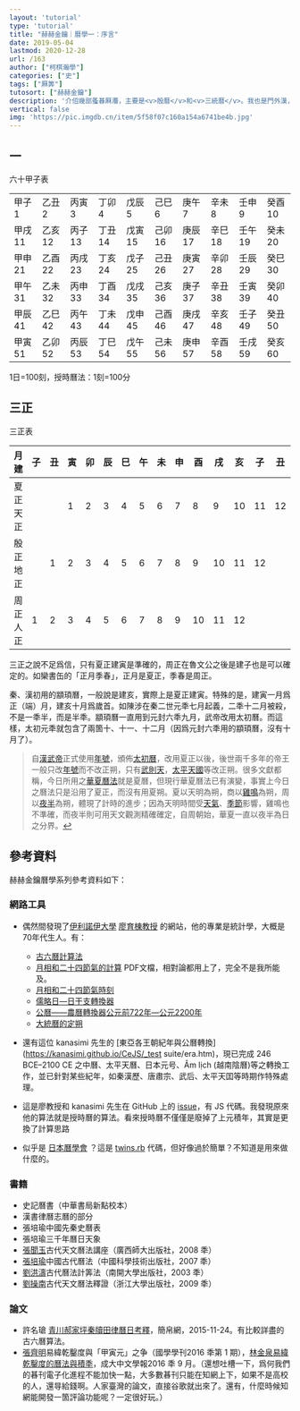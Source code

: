 ```yaml
---
layout: 'tutorial'
type: 'tutorial'
title: "赫赫金鑰｜曆學一：序言"
date: 2019-05-04
lastmod: 2020-12-28
url: /163
author: ["柯棋瀚學"]
categories: ["史"]
tags: ["厤筭"]
tutosort: ["赫赫金鑰"]
description: '介佋幾部蚤㫷厤灋，主要是<v>殷曆</v>和<v>三統曆</v>。我也是門外漢，敬請方家指正。'
vertical: false
img: 'https://pic.imgdb.cn/item/5f58f07c160a154a6741be4b.jpg'
---
```


## 一

六十甲子表

|        |        |        |        |        |        |        |        |        |        |
| ------ | ------ | ------ | ------ | ------ | ------ | ------ | ------ | ------ | ------ |
| 甲子1  | 乙丑2  | 丙寅3  | 丁卯4  | 戊辰5  | 己巳6  | 庚午7  | 辛未8  | 壬申9  | 癸酉10 |
| 甲戌11 | 乙亥12 | 丙子13 | 丁丑14 | 戊寅15 | 己卯16 | 庚辰17 | 辛巳18 | 壬午19 | 癸未20 |
| 甲申21 | 乙酉22 | 丙戌23 | 丁亥24 | 戊子25 | 己丑26 | 庚寅27 | 辛卯28 | 壬辰29 | 癸巳30 |
| 甲午31 | 乙未32 | 丙申33 | 丁酉34 | 戊戌35 | 己亥36 | 庚子37 | 辛丑38 | 壬寅39 | 癸卯40 |
| 甲辰41 | 乙巳42 | 丙午43 | 丁未44 | 戊申45 | 己酉46 | 庚戌47 | 辛亥48 | 壬子49 | 癸丑50 |
| 甲寅51 | 乙卯52 | 丙辰53 | 丁巳54 | 戊午55 | 己未56 | 庚申57 | 辛酉58 | 壬戌59 | 癸亥60 |

1日=100刻，<v>授時曆</v>法：1刻=100分

##  三正

三正表

| 月建     | 子   | 丑   | 寅   | 卯   | 辰   | 巳   | 午   | 未   | 申   | 酉   | 戌   | 亥   | 子   | 丑   |
| -------- | ---- | ---- | ---- | ---- | ---- | ---- | ---- | ---- | ---- | ---- | ---- | ---- | ---- | ---- |
| 夏正天正 |      |      | 1    | 2    | 3    | 4    | 5    | 6    | 7    | 8    | 9    | 10   | 11   | 12   |
| 殷正地正 |      | 1    | 2    | 3    | 4    | 5    | 6    | 7    | 8    | 9    | 10   | 11   | 12   |      |
| 周正人正 | 1    | 2    | 3    | 4    | 5    | 6    | 7    | 8    | 9    | 10   | 11   | 12   |      |      |

三正之說不足爲信，只有夏正建寅是準確的，周正在魯文公之後是建子也是可以確定的。如欒書缶的「正月季春」，正月是夏正，季春是周正。

秦、漢初用的顓頊曆，一般說是建亥，實際上是夏正建寅。特殊的是，建寅一月爲正（端）月，建亥十月爲歲首。如陳涉在秦二世元秊七月起義，二秊十二月被殺，不是一秊半，而是半秊。顓頊曆一直用到元封六秊九月，武帝改用太初曆。而這樣，太初元秊就包含了兩箇十、十一、十二月（因爲元封六秊用的顓頊曆，沒有十月了）。

> 自[漢武帝](https://zh.wikipedia.org/wiki/汉武帝)正式使用[年號](https://zh.wikipedia.org/wiki/年号)，頒佈[太初曆](https://zh.wikipedia.org/wiki/太初曆)，改用夏正以後，後世兩千多年的帝王一般只改[年號](https://zh.wikipedia.org/wiki/年号)而不改正朔，只有[武則天](https://zh.wikipedia.org/wiki/武则天)，[太平天國](https://zh.wikipedia.org/wiki/太平天国)等改正朔。很多文獻都稱，今日所用之[華夏曆法](https://zh.wikipedia.org/wiki/華夏曆法)就是夏曆，但現行華夏曆法已有演變，事實上今日之曆法只是沿用了夏正，而沒有用夏朔。夏以天明為朔，商以[雞鳴](https://zh.wikipedia.org/wiki/雞鳴)為朔，周以[夜半](https://zh.wikipedia.org/wiki/夜半)為朔，體現了計時的進步；因為天明時間受[天氣](https://zh.wikipedia.org/wiki/天气)、[季節](https://zh.wikipedia.org/wiki/季节)影響，雞鳴也不準確，而夜半則可用天文觀測精確確定，自周朝始，華夏一直以夜半為日之分界。[↩](https://zh.wikipedia.org/zh-hant/%E6%AD%A3%E6%9C%94)

## 參考資料

赫赫金鑰曆學系列參考資料如下：

### 網路工具

- 偶然間發現了<u>伊利諾伊大學</u> [廖育棟教授](https://publish.illinois.edu/ytliu/) 的網站，他的專業是統計學，大概是70年代生人。有：

  - [古六曆計算法](c)
  - [月相和二十四節氣的計算](https://ytliu0.github.io/ChineseCalendar/docs/sunMoon_chinese.pdf) PDF文檔，相對論都用上了，完全不是我所能及。
  - [月相和二十四節氣時刻](https://ytliu0.github.io/ChineseCalendar/sunMoon_chinese.html)
  - [儒略日—日干支轉換器](https://ytliu0.github.io/ChineseCalendar/Julian_chinese.html)
  - [公曆——農曆轉換器公元前722年—公元2200年](https://ytliu0.github.io/ChineseCalendar/index_chinese.html)
  - [大統曆的定朔](https://ytliu0.github.io/ChineseCalendar/MingCalendar_simp.html)
- 還有這位 kanasimi 先生的 [東亞各王朝紀年與公曆轉換](https://kanasimi.github.io/CeJS/_test suite/era.htm)，現已完成 246 BCE–2100 CE 之中曆、太平天曆、日本元号、Âm lịch (越南陰曆)等之轉換工作，並已針對某些紀年，如秦漢歷、唐肅宗、武后、太平天囯等時期作特殊處理。
- 這是廖教授和 kanasimi 先生在 GitHub 上的 [issue](https://github.com/ytliu0/ChineseCalendar/issues/2)，有 JS 代碼。我發現原來他的算法就是授時曆的算法。看來授時曆不僅僅是廢掉了上元積年，其實是更換了計算思路
- 似乎是 [日本曆學會](https://www.asahi-net.or.jp/~dd6t-sg/) ？這是 [twins.rb](https://github.com/suchowan/when_exe/blob/e21141c61740c636ce6fbad65c980572253af6ef/lib/when_exe/region/chinese/twins.rb#L106) 代碼，但好像過於簡單？不知道是用來做什麼的。

### 書籍

- <v>史記</v><v>曆書</v>（中華書局新點校本）
- <v>漢書</v><v>律曆志</v>曆的部分
- 張培瑜<v>中國先秦史曆表</v>
- 張培瑜<v>三千年曆日天象</v>
- <u>張聞玉</u><v>古代天文曆法講座</v>（廣西師大出版社，2008 秊）
- <u>張培瑜</u><v>中國古代曆法</v>（中國科學技術出版社，2007 秊）
- <u>劉洪濤</u><v>古代曆法計筭法</v>（南開大學出版社，2003 秊）
- <u>劉操南</u><v>古代天文曆法釋證</v>（浙江大學出版社，2009 秊）

### 論文

- 許名瑲 [青川郝家坪秦牘<v>田律</v>曆日考釋](http://www.bsm.org.cn/show_article.php?id=2372)，簡帛網，2015-11-24。有比較詳盡的古六曆算法。
- <u>張齊明</u><v>易緯乾鑿度與「甲寅元」之争</v>（<v>國學學刊</v>2016 秊第 1 期），<u>林金泉</u>[<v>易緯乾鑿度的曆法與積秊</v>](http://bec001.web3.ncku.edu.tw/var/file/142/1142/img/2248/5401.pdf)，<v>成大中文學報</v>2016 秊 9 月。（還想吐槽一下，爲何我們的㫷刊電子化進程不能加快一點，大多數㫷刊只能在知網上下，如果不是高校的人，還㝵給錢啊。人家臺灣的論文，直接谷歌就出來了。還有，什麼時候知網能開發一箇評論功能呢？一定很好玩。）